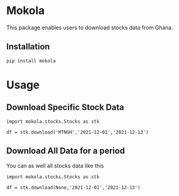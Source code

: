 Mokola
===========
This package enables users to download stocks data from Ghana.

Installation
-------------
```
pip install mokola
```

Usage
=============
Download Specific Stock Data
-----------------------------
```
import mokola.stocks.Stocks as stk
```

```
df = stk.download('MTNGH','2021-12-01','2021-12-13')
```

Download All Data for a period
------------------------------
You can as well all stocks data like this

```
import mokola.stocks.Stocks as stk
```

```
df = stk.download(None,'2021-12-01','2021-12-13')
```